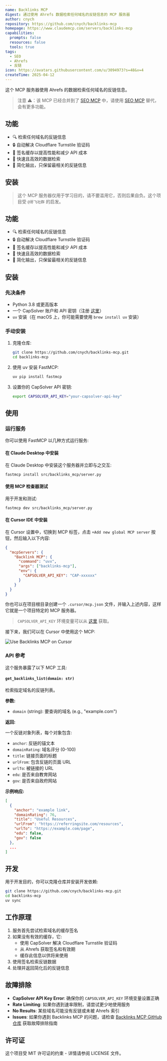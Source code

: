```yaml
---
name: Backlinks MCP
digest: 通过使用 Ahrefs 数据检索任何域名的反链信息的 MCP 服务器
author: cnych
repository: https://github.com/cnych/backlinks-mcp
homepage: https://www.claudemcp.com/servers/backlinks-mcp
capabilities:
  prompts: false
  resources: false
  tools: true
tags:
  - SEO
  - Ahrefs
  - 反链
icon: https://avatars.githubusercontent.com/u/3094973?s=48&v=4
createTime: 2025-04-12
---
```


这个 MCP 服务器使用 Ahrefs 的数据检索任何域名的反链信息。

> 注意 ⚠️：该 MCP 已经合并到了 [SEO MCP](/servers/seo-mcp) 中，请使用 [SEO MCP](/servers/seo-mcp) 替代，会有更多功能。

## 功能

- 🔍 检索任何域名的反链信息
- 🔒 自动解决 Cloudflare Turnstile 验证码
- 💾 签名缓存以提高性能和减少 API 成本
- 🚀 快速且高效的数据检索
- 🧹 简化输出，只保留最相关的反链信息

## 安装

> 这个 MCP 服务器仅用于学习目的，请不要滥用它，否则后果自负。这个项目受 `@哥飞社群` 的启发。

## 功能

- 🔍 检索任何域名的反链信息
- 🔒 自动解决 Cloudflare Turnstile 验证码
- 💾 签名缓存以提高性能和减少 API 成本
- 🚀 快速且高效的数据检索
- 🧹 简化输出，只保留最相关的反链信息

## 安装

### 先决条件

- Python 3.8 或更高版本
- 一个 CapSolver 账户和 API 密钥（注册 [这里](https://dashboard.capsolver.com/passport/register?inviteCode=1dTH7WQSfHD0)）
- `uv` 安装（在 macOS 上，你可能需要使用 `brew install uv` 安装）

### 手动安装

1. 克隆仓库:

   ```bash
   git clone https://github.com/cnych/backlinks-mcp.git
   cd backlinks-mcp
   ```

2. 使用 uv 安装 FastMCP:

   ```bash
   uv pip install fastmcp
   ```

3. 设置你的 CapSolver API 密钥:
   ```bash
   export CAPSOLVER_API_KEY="your-capsolver-api-key"
   ```

## 使用

### 运行服务

你可以使用 FastMCP 以几种方式运行服务:

#### 在 Claude Desktop 中安装

在 Claude Desktop 中安装这个服务器并立即与之交互:

```bash
fastmcp install src/backlinks_mcp/server.py
```

#### 使用 MCP 检查器测试

用于开发和测试:

```bash
fastmcp dev src/backlinks_mcp/server.py
```

#### 在 Cursor IDE 中安装

在 Cursor 设置中，切换到 MCP 标签，点击 `+Add new global MCP server` 按钮，然后输入以下内容:

```json
{
  "mcpServers": {
    "Backlink MCP": {
      "command": "uvx",
      "args": ["backlinks-mcp"],
      "env": {
        "CAPSOLVER_API_KEY": "CAP-xxxxxx"
      }
    }
  }
}
```

你也可以在项目根目录创建一个 `.cursor/mcp.json` 文件，并输入上述内容，这样它就是一个项目特定的 MCP 服务器。

> `CAPSOLVER_API_KEY` 环境变量可以从 [这里](https://dashboard.capsolver.com/passport/register?inviteCode=1dTH7WQSfHD0) 获取。

接下来，我们可以在 Cursor 中使用这个 MCP:

![Use Backlinks MCP on Cursor](/images/backlinks-mcp-on-cursor.png)

### API 参考

这个服务暴露了以下 MCP 工具:

#### `get_backlinks_list(domain: str)`

检索指定域名的反链列表。

**参数:**

- `domain` (string): 要查询的域名 (e.g., "example.com")

**返回:**

一个反链对象列表，每个对象包含:

- `anchor`: 反链的锚文本
- `domainRating`: 域名评分 (0-100)
- `title`: 链接页面的标题
- `urlFrom`: 包含反链的页面 URL
- `urlTo`: 被链接的 URL
- `edu`: 是否来自教育网站
- `gov`: 是否来自政府网站

**示例响应:**

```json
[
  {
    "anchor": "example link",
    "domainRating": 76,
    "title": "Useful Resources",
    "urlFrom": "https://referringsite.com/resources",
    "urlTo": "https://example.com/page",
    "edu": false,
    "gov": false
  },
  ...
]
```

## 开发

用于开发目的，你可以克隆仓库并安装开发依赖:

```bash
git clone https://github.com/cnych/backlinks-mcp.git
cd backlinks-mcp
uv sync
```

## 工作原理

1. 服务首先尝试检索域名的缓存签名
2. 如果没有有效的缓存，它:
   - 使用 CapSolver 解决 Cloudflare Turnstile 验证码
   - 从 Ahrefs 获取签名和有效期
   - 缓存此信息以供将来使用
3. 使用签名检索反链数据
4. 处理并返回简化后的反链信息

## 故障排除

- **CapSolver API Key Error**: 确保你的 `CAPSOLVER_API_KEY` 环境变量设置正确
- **Rate Limiting**: 如果你遇到速率限制，请尝试更少地使用服务
- **No Results**: 某些域名可能没有反链或未被 Ahrefs 索引
- **Issues**: 如果你遇到 Backlinks MCP 的问题，请检查 [Backlinks MCP GitHub 仓库](https://github.com/cnych/backlinks-mcp) 获取故障排除指南

## 许可证

这个项目受 MIT 许可证的约束 - 详情请参阅 LICENSE 文件。
